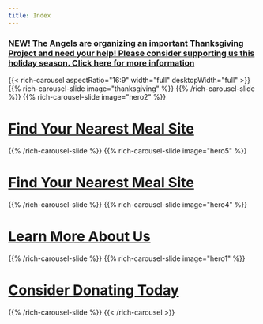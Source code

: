 ```yaml
--- 
title: Index
---
```

### [**NEW!** The Angels are organizing an important Thanksgiving Project and need your help! Please consider supporting us this holiday season. Click here for more information](https://www.gofundme.com/f/neighbors-giving-thanks-2021)

{{< rich-carousel aspectRatio="16:9" width="full" desktopWidth="full" >}}
{{% rich-carousel-slide image="thanksgiving" %}}
{{% /rich-carousel-slide %}}
{{% rich-carousel-slide image="hero2" %}}
# [Find Your Nearest Meal Site](/meals)
{{% /rich-carousel-slide %}}
{{% rich-carousel-slide image="hero5" %}}
# [Find Your Nearest Meal Site](/meals)
{{% /rich-carousel-slide %}}
{{% rich-carousel-slide image="hero4" %}}
# [Learn More About Us](/about-us)
{{% /rich-carousel-slide %}}
{{% rich-carousel-slide image="hero1" %}}
# [Consider Donating Today](/donate)
{{% /rich-carousel-slide %}}
{{< /rich-carousel >}}
